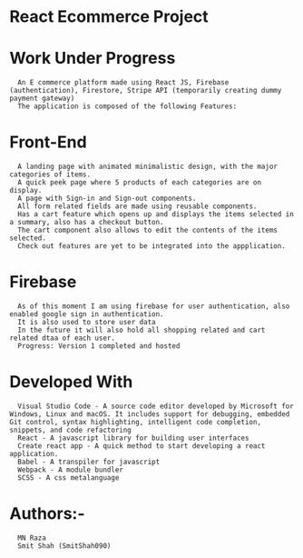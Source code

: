 # React Ecommerce Project


# Work Under Progress
      An E commerce platform made using React JS, Firebase (authentication), Firestore, Stripe API (temporarily creating dummy payment gateway)
      The application is composed of the following Features:


# Front-End
      A landing page with animated minimalistic design, with the major categories of items.
      A quick peek page where 5 products of each categories are on display.
      A page with Sign-in and Sign-out components.
      All form related fields are made using reusable components.
      Has a cart feature which opens up and displays the items selected in a summary, also has a checkout button.
      The cart component also allows to edit the contents of the items selected.
      Check out features are yet to be integrated into the appplication.
      
# Firebase
      As of this moment I am using firebase for user authentication, also enabled google sign in authentication.
      It is also used to store user data
      In the future it will also hold all shopping related and cart related dtaa of each user.
      Progress: Version 1 completed and hosted

# Developed With
      Visual Studio Code - A source code editor developed by Microsoft for Windows, Linux and macOS. It includes support for debugging, embedded Git control, syntax highlighting, intelligent code completion, snippets, and code refactoring
      React - A javascript library for building user interfaces
      Create react app - A quick method to start developing a react application.
      Babel - A transpiler for javascript
      Webpack - A module bundler
      SCSS - A css metalanguage
 # Authors:-
      MN Raza
      Smit Shah (SmitShah090)
      
      

